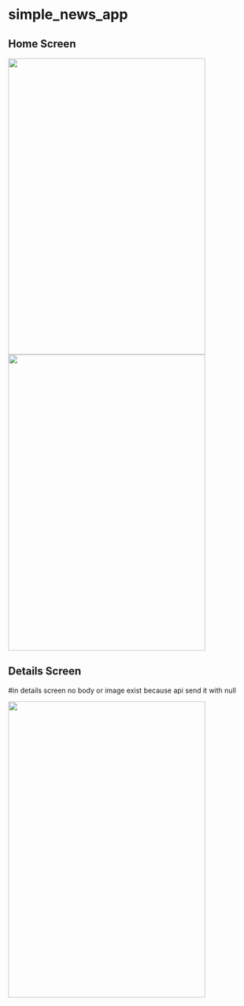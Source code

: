# simple_news_app

## Home Screen
<img src="https://github.com/MichaelMmdohAtef/simple_news_app/assets/77991985/ef28d900-7ce5-413f-ba97-4adb588185e7" width="400" height="600"/> 
<img src="https://github.com/MichaelMmdohAtef/simple_news_app/assets/77991985/4af97abb-f63e-4b2b-bedd-d579cc9f81b3" width="400" height="600"/>

## Details Screen

#in details screen no body or image exist because api send it with null

<img src="https://github.com/MichaelMmdohAtef/simple_news_app/assets/77991985/2a6851d5-1c74-433d-8bc5-97f13ee3cc11" width="400" height="600"/> 
